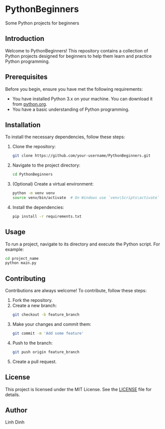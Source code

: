 # PythonBeginners

Some Python projects for beginners

## Introduction

Welcome to PythonBeginners! This repository contains a collection of Python projects designed for beginners to help them learn and practice Python programming.

## Prerequisites

Before you begin, ensure you have met the following requirements:

- You have installed Python 3.x on your machine. You can download it from [python.org](https://www.python.org/downloads/).
- You have a basic understanding of Python programming.

## Installation

To install the necessary dependencies, follow these steps:

1. Clone the repository:
   ```bash
   git clone https://github.com/your-username/PythonBeginners.git
   ```
2. Navigate to the project directory:
   ```bash
   cd PythonBeginners
   ```
3. (Optional) Create a virtual environment:
   ```bash
   python -m venv venv
   source venv/bin/activate  # On Windows use `venv\Scripts\activate`
   ```
4. Install the dependencies:
   ```bash
   pip install -r requirements.txt
   ```

## Usage

To run a project, navigate to its directory and execute the Python script. For example:

```bash
cd project_name
python main.py
```

## Contributing

Contributions are always welcome! To contribute, follow these steps:

1. Fork the repository.
2. Create a new branch:
   ```bash
   git checkout -b feature_branch
   ```
3. Make your changes and commit them:
   ```bash
   git commit -m 'Add some feature'
   ```
4. Push to the branch:
   ```bash
   git push origin feature_branch
   ```
5. Create a pull request.

## License

This project is licensed under the MIT License. See the [LICENSE](LICENSE) file for details.

## Author

Linh Dinh
